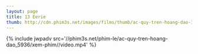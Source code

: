 ```yaml
---
layout: page
title: 13 Eerie
thumb: http://cdn.phim3s.net/images/films/thumb/ac-quy-tren-hoang-dao-13-eerie-2013.jpg
---
```

{% include jwpadv src='//phim3s.net/phim-le/ac-quy-tren-hoang-dao_5936/xem-phim//video.mp4' %}